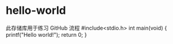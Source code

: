 # hello-world
此存储库用于练习 GitHub 流程
#include<stdio.h>
int main(void)
{
  printf("Hello world!");
  return 0;
}
